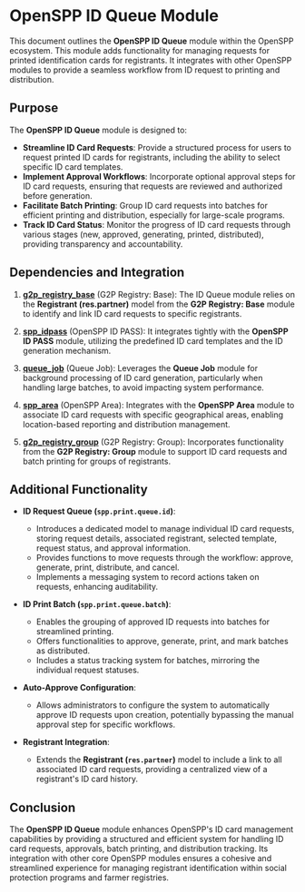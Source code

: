 # OpenSPP ID Queue Module

This document outlines the **OpenSPP ID Queue** module within the OpenSPP ecosystem.  This module adds functionality for managing requests for printed identification cards for registrants. It integrates with other OpenSPP modules to provide a seamless workflow from ID request to printing and distribution.

## Purpose

The **OpenSPP ID Queue** module is designed to:

* **Streamline ID Card Requests**:  Provide a structured process for users to request printed ID cards for registrants, including the ability to select specific ID card templates.
* **Implement Approval Workflows**:  Incorporate optional approval steps for ID card requests, ensuring that requests are reviewed and authorized before generation.
* **Facilitate Batch Printing**:  Group ID card requests into batches for efficient printing and distribution, especially for large-scale programs.
* **Track ID Card Status**:  Monitor the progress of ID card requests through various stages (new, approved, generating, printed, distributed), providing transparency and accountability. 

## Dependencies and Integration

1. **[g2p_registry_base](g2p_registry_base)** (G2P Registry: Base):  The ID Queue module relies on the **Registrant (res.partner)** model from the **G2P Registry: Base** module to identify and link ID card requests to specific registrants. 

2. **[spp_idpass](spp_idpass)** (OpenSPP ID PASS):  It integrates tightly with the **OpenSPP ID PASS** module, utilizing the predefined ID card templates and the ID generation mechanism.

3. **[queue_job](queue_job)** (Queue Job):  Leverages the **Queue Job** module for background processing of ID card generation, particularly when handling large batches, to avoid impacting system performance.

4. **[spp_area](spp_area)** (OpenSPP Area):  Integrates with the **OpenSPP Area** module to associate ID card requests with specific geographical areas, enabling location-based reporting and distribution management.

5. **[g2p_registry_group](g2p_registry_group)** (G2P Registry: Group): Incorporates functionality from the **G2P Registry: Group** module to support ID card requests and batch printing for groups of registrants.


## Additional Functionality

* **ID Request Queue (`spp.print.queue.id`)**:
    * Introduces a dedicated model to manage individual ID card requests, storing request details, associated registrant, selected template, request status, and approval information.
    * Provides functions to move requests through the workflow: approve, generate, print, distribute, and cancel.
    * Implements a messaging system to record actions taken on requests, enhancing auditability.

* **ID Print Batch (`spp.print.queue.batch`)**:
    * Enables the grouping of approved ID requests into batches for streamlined printing.
    * Offers functionalities to approve, generate, print, and mark batches as distributed.
    * Includes a status tracking system for batches, mirroring the individual request statuses.

* **Auto-Approve Configuration**:
    * Allows administrators to configure the system to automatically approve ID requests upon creation, potentially bypassing the manual approval step for specific workflows.

* **Registrant Integration**:
    * Extends the **Registrant (`res.partner`)** model to include a link to all associated ID card requests, providing a centralized view of a registrant's ID card history. 

## Conclusion

The **OpenSPP ID Queue** module enhances OpenSPP's ID card management capabilities by providing a structured and efficient system for handling ID card requests, approvals, batch printing, and distribution tracking.  Its integration with other core OpenSPP modules ensures a cohesive and streamlined experience for managing registrant identification within social protection programs and farmer registries. 
